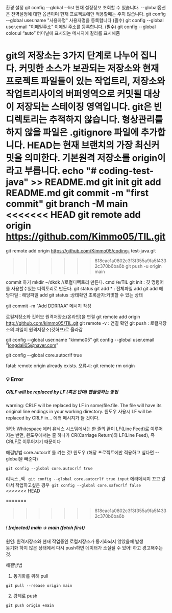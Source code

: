 환경 설정
git config --global --list
현재 설정정보 조회할 수 있습니다. --global옵션은 전역설정에 대한 옵션이며 현재 프로젝트에만 적용할때는 주지 않습니다.
git config --global user.name "사용자명"
사용자명을 등록합니다 (필수)
git config --global user.email "이메일주소"
이메일 주소를 등록합니다. (필수)
git config --global color.ui “auto”
터미널에 표시되는 메시지에 칼라를 표시해줌


git의 저장소는 3가지 단계로 나누어 집니다. 커밋한 소스가 보관되는 저장소와 현재 프로젝트 파일들이 있는 작업트리, 저장소와 작업트리사이의 버퍼영역으로 커밋될 대상이 저장되는 스테이징 영역입니다.
git은 빈 디렉토리는 추적하지 않습니다.
형상관리를 하지 않을 파일은 .gitignore 파일에 추가합니다.
HEAD는 현재 브랜치의 가장 최신커밋을 의미한다.
기본원격 저장소를 origin이라고 부릅니다.
echo "# coding-test-java" >> README.md 
git init 
git add README.md 
git commit -m "first commit" 
git branch -M main 
<<<<<<< HEAD
git remote add origin https://github.com/Kimmo05/TIL.git
=======
git remote add origin https://github.com/Kimmo05/coding- test-java.git
>>>>>>> 818eac1a0802c3f3f355a9fa5f4332c370b6ba6b
 git push -u origin main

commit 하기
mkdir ~/dkdk //로컬디렉토리 만든다.
cmd /e/TIL
git init  : 깃 명령어를 사용할수있는 디렉토리로 만든다.
git status
git add * : 전체파일 add
git add 해당파일 : 해당파일 add
git status :상태확인 초록글자:커밋할 수 있는 상태

git commit -m "Add DDRRAA" 메시지 작성

로컬저장소와 깃허브 원격저장소(온라인)을 연결
git remote add origin http://github.com/kimmo05/TIL.git
git remote -v : 연결 확인
git push : 로컬저장소의 파일이 원격저장소(깃허브)로 올라감

git config --global user.name "kimmo05"
git config --global user.email  "longdali05@naver.com"

git config --global core.autocrlf true 

fatal: remote origin already exists. 오류시: git remote rm origin 

### 💡 Error 
##### CRLF will be replaced by LF (혹은 반대) 핸들링하는 방법<br>
warning: CRLF will be replaced by LF in some/file.file.
The file will have its original line endings in your working directory.
윈도우 사용시 LF will be replaced by CRLF in… 에러 메시지가 뜰 것이다.

원인: Whitespace 에러 
유닉스 시스템에서는 한 줄의 끝이 LF(Line Feed)로 이루어지는 반면,
윈도우에서는 줄 하나가 CR(Carriage Return)와 LF(Line Feed), 즉 CRLF로 이루어지기 때문이다

해결방법
core.autocrlf 를 켜는 것!
윈도우 (해당 프로젝트에만 적용하고 싶다면 --global을 빼준다)
```
git config --global core.autocrlf true
```
리눅스 ,맥 ```
git config --global core.autocrlf true input```
에러메시지 끄고 알아서 작업하고싶은 경우```
git config --global core.safecrlf false```
<br>
<<<<<<< HEAD

=======
>>>>>>> 818eac1a0802c3f3f355a9fa5f4332c370b6ba6b
##### ! [rejected] main -> main (fetch first) 

원인: 원격저장소와 현재 작업중인 로컬저장소가 동기화되지 않았을때 발생<br>
동기화 하지 않은 상태에서 다시 push하면 데이터가 소실될 수 있어! 하고 경고해주는것.

해결방법
1. 동기화를 위해 pull
```
git pull --rebase origin main
```
2. 강제로 push
```
git push origin +main 
```